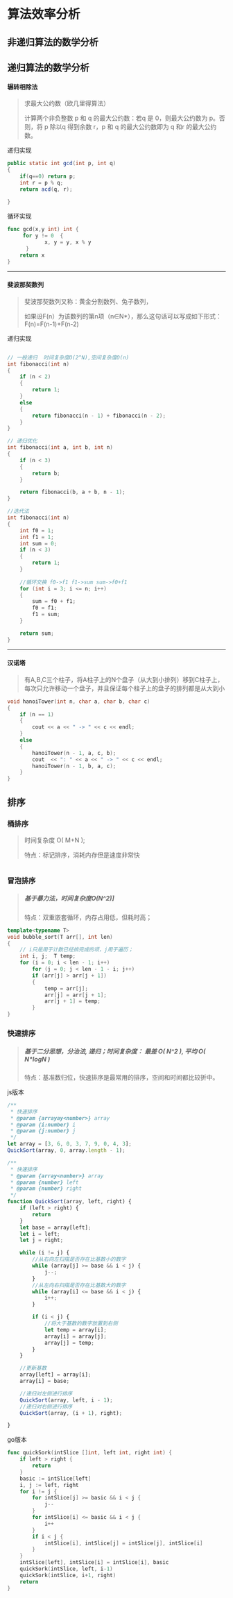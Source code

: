 # 算法效率分析



## 非递归算法的数学分析









## 递归算法的数学分析

#### 辗转相除法

>求最大公约数（欧几里得算法）
>
>计算两个非负整数 p 和 q 的最大公约数：若q 是 0，则最大公约数为 p。否则，将 p 除以q 得到余数 r，p 和 q 的最大公约数即为 q 和r 的最大公约数。

递归实现

```java
public static int gcd(int p, int q)
{
    if(q==0) return p;
    int r = p % q;
    return acd(q, r);
    
}
```

循环实现

```go
func gcd(x,y int) int {
     for y != 0  {     
            x, y = y, x % y 
      }  
    return x
}
```



---



#### 斐波那契数列

>斐波那契数列又称：黄金分割数列、兔子数列，
>
>如果设F(n）为该数列的第n项（n∈N*），那么这句话可以写成如下形式：F(n)=F(n-1)+F(n-2)

递归实现

```c++

// 一般递归  时间复杂度O(2^N),空间复杂度O(n)   
int fibonacci(int n)
{
    if (n < 2)
    {
        return 1;
    }
    else
    {
        return fibonacci(n - 1) + fibonacci(n - 2);
    }
}

```



```c++
// 递归优化
int fibonacci(int a, int b, int n)
{
    if (n < 3)
    {
        return b;
    }

    return fibonacci(b, a + b, n - 1);
}
```



```c++
//迭代法
int fibonacci(int n)
{
    int f0 = 1;
    int f1 = 1;
    int sum = 0;
    if (n < 3)
    {
        return 1;
    }
    
    //循环交换 f0->f1 f1->sum sum->f0+f1
    for (int i = 3; i <= n; i++)
    {
        sum = f0 + f1;
        f0 = f1;
        f1 = sum;
    }

    return sum;
}
```



---



#### 汉诺塔

>有A,B,C三个柱子，将A柱子上的N个盘子（从大到小排列）移到C柱子上，每次只允许移动一个盘子，并且保证每个柱子上的盘子的排列都是从大到小



```c++
void hanoiTower(int n, char a, char b, char c)
{
    if (n == 1)
    {
        cout << a << " -> " << c << endl;
    }
    else
    {
        hanoiTower(n - 1, a, c, b);
        cout  << ": " << a << " -> " << c << endl;
        hanoiTower(n - 1, b, a, c);
    }
}
```



## 排序

### 桶排序

>时间复杂度 O( M+N );
>
>特点：标记排序，消耗内存但是速度非常快

```python

```



### 冒泡排序

>##### 基于暴力法，时间复杂度O(N^2)]
>
>特点：双重嵌套循环，内存占用低，但耗时高；



```c++
template<typename T>
void bubble_sort(T arr[], int len)
{
    // i只是用于计数已经排完成的项，j用于遍历；
    int i, j;  T temp;
    for (i = 0; i < len - 1; i++)
        for (j = 0; j < len - 1 - i; j++)
        if (arr[j] > arr[j + 1])
        {
            temp = arr[j];
            arr[j] = arr[j + 1];
            arr[j + 1] = temp;
        }
}
```



### 快速排序

>##### 基于二分思想，分治法, 递归；时间复杂度：  最差 O( N^2 ), 平均 O( N*logN )
>
>特点：基准数归位，快速排序是最常用的排序，空间和时间都比较折中。

js版本

```javascript
/**
 * 快速排序
 * @param {arrayay<number>} array
 * @param {i:number} i
 * @param {j:number} j
 */
let array = [3, 6, 0, 3, 7, 9, 0, 4, 3];
QuickSort(array, 0, array.length - 1);

/**
 * 快速排序
 * @param {array<number>} array 
 * @param {number} left
 * @param {number} right
 */
function QuickSort(array, left, right) {
    if (left > right) {
        return
    }
    let base = array[left];
    let i = left;
    let j = right;

    while (i != j) {
        //从右向左扫描是否存在比基数小的数字
        while (array[j] >= base && i < j) {
            j--;
        }
        //从左向右扫描是否存在比基数大的数字
        while (array[i] <= base && i < j) {
            i++;
        }

        if (i < j) {
            //将大于基数的数字放置到右侧
            let temp = array[i];
            array[i] = array[j];
            array[j] = temp;
        }
    }

    //更新基数
    array[left] = array[i];
    array[i] = base;

    //递归对左侧进行排序
    QuickSort(array, left, i - 1);
    //递归对右侧进行排序
    QuickSort(array, (i + 1), right);

}
```

go版本

```go
func quickSork(intSlice []int, left int, right int) {
	if left > right {
		return
	}
	basic := intSlice[left]
	i, j := left, right
	for i != j {
		for intSlice[j] >= basic && i < j {
			j--
		}
		for intSlice[i] <= basic && i < j {
			i++
		}
		if i < j {
			intSlice[i], intSlice[j] = intSlice[j], intSlice[i]
		}
	}
	intSlice[left], intSlice[i] = intSlice[i], basic
	quickSork(intSlice, left, i-1)
	quickSork(intSlice, i+1, right)
	return
}
```

